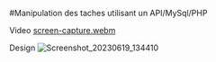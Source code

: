 #Manipulation des taches utilisant un API/MySql/PHP

Video
[screen-capture.webm](https://github.com/meggouriIsmail/II-BDCC/assets/76167322/ea90129b-78d3-428f-ade3-d2808fb65b59)

Design
![Screenshot_20230619_134410](https://github.com/meggouriIsmail/II-BDCC/assets/76167322/28f6eb5e-3a40-4b51-a1f4-4b5b8c144b89)
